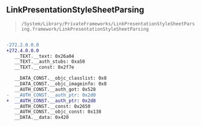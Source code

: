 ## LinkPresentationStyleSheetParsing

> `/System/Library/PrivateFrameworks/LinkPresentationStyleSheetParsing.framework/LinkPresentationStyleSheetParsing`

```diff

-272.2.0.0.0
+272.4.0.0.0
   __TEXT.__text: 0x26a04
   __TEXT.__auth_stubs: 0xa50
   __TEXT.__const: 0x2f7e

   __DATA_CONST.__objc_classlist: 0x8
   __DATA_CONST.__objc_imageinfo: 0x8
   __AUTH_CONST.__auth_got: 0x528
-  __AUTH_CONST.__auth_ptr: 0x2d0
+  __AUTH_CONST.__auth_ptr: 0x2d8
   __AUTH_CONST.__const: 0x2650
   __AUTH_CONST.__objc_const: 0x138
   __DATA.__data: 0x420

```
